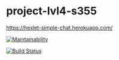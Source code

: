 # project-lvl4-s355

https://hexlet-simple-chat.herokuapp.com/

[![Maintainability](https://api.codeclimate.com/v1/badges/47d48bc2473981a3df99/maintainability)](https://codeclimate.com/github/SmartRW/project-lvl4-s355/maintainability)

[![Build Status](https://travis-ci.org/SmartRW/project-lvl4-s355.svg?branch=master)](https://travis-ci.org/SmartRW/project-lvl4-s355)
